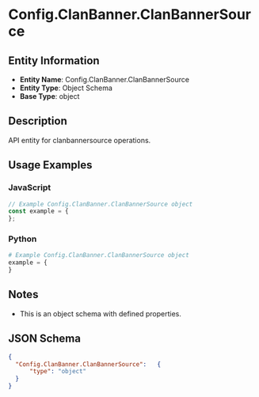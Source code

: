 # Config.ClanBanner.ClanBannerSource

## Entity Information
- **Entity Name**: Config.ClanBanner.ClanBannerSource
- **Entity Type**: Object Schema
- **Base Type**: object

## Description
API entity for clanbannersource operations.

## Usage Examples

### JavaScript
```javascript
// Example Config.ClanBanner.ClanBannerSource object
const example = {
};
```

### Python
```python
# Example Config.ClanBanner.ClanBannerSource object
example = {
}
```

## Notes
- This is an object schema with defined properties.

## JSON Schema
```json
{
  "Config.ClanBanner.ClanBannerSource":   {
      "type": "object"
  }
}
```
